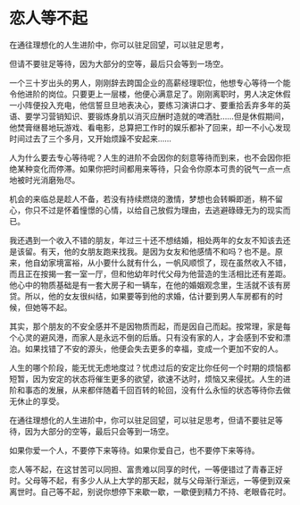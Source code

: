 # 恋人等不起

在通往理想化的人生进阶中，你可以驻足回望，可以驻足思考，

但请不要驻足等待，因为大部分的空等，最后只会等到一场空。

一个三十岁出头的男人，刚刚辞去跨国企业的高薪经理职位，他想专心等待一个能令他进阶的岗位。只要更上一层楼，他便心满意足了。刚刚离职时，男人决定休假一小阵便投入充电，他信誓旦旦地表决心，要练习演讲口才、要重拾丢弃多年的英语、要学习营销知识、要锻炼身肌以消灭应酬时造就的啤酒肚……但是休假期间，他焚膏继晷地玩游戏、看电影，总算把工作时的娱乐都补了回来，却一不小心发现时间过去了三个多月，又开始烦躁不安起来……

人为什么要去专心等待呢？人生的进阶不会因你的刻意等待而到来，也不会因你拒绝某种变化而停滞。如果你把时间都用来等待，只会令你原本可贵的锐气一点一点地被时光消磨殆尽。

机会的来临总是趁人不备，若没有持续燃烧的激情，梦想也会转瞬即逝，稍不留心，你只不过是怀着憧憬的心情，以给自己放假为理由，去逃避碌碌无为的现实而已。

我还遇到一个收入不错的朋友，年过三十还不想结婚，相处两年的女友不知该去还是该留。有天，他的女朋友跑来找我。是因为女友和他感情不和吗？也不是。原来，他自幼家境富裕，从小要什么就有什么，一帆风顺惯了，现在虽然收入不错，而且正在按揭一套一室一厅，但和他幼年时代父母为他营造的生活相比还有差距。他心中的物质基础是有一套大房子和一辆车，在他的婚姻观念里，生活就不该有房贷。所以，他的女友很纠结，如果要等到他的求婚，估计要到男人车房都有的时候，但她等不起。

其实，那个朋友的不安全感并不是因物质而起，而是因自己而起。按常理，家是每个心灵的避风港，而家人是永远不倒的后盾。只有没有家的人，才会感到不安和漂泊。如果找错了不安的源头，他便会失去更多的幸福，变成一个更加不安的人。

人生的哪个阶段，能无忧无虑地度过？忧虑过后的安定比你任何一个时期的烦恼都短暂，因为安定的状态将催生更多的欲望，欲速不达时，烦恼又来侵扰。人生的进阶和事态的发展，从来都伴随着千回百转的轮回，没有什么永恒的状态等待你去做无休止的享受。

在通往理想化的人生进阶中，你可以驻足回望，可以驻足思考，但请不要驻足等待，因为大部分的空等，最后只会等到一场空。

如果你爱一个人，不要停下来等待。如果你爱自己，也不要停下来等待。

恋人等不起，在这甘苦可以同担、富贵难以同享的时代，一等便错过了青春正好时。父母等不起，有多少人从上大学的那天起，就与父母渐行渐远，一等便到双亲离世时。自己等不起，别说你想停下来歇一歇，一歇便到精力不持、老眼昏花时。